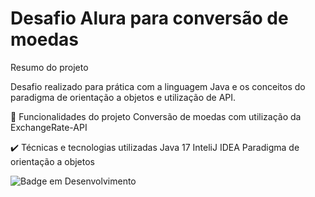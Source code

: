<h1 align="cente"> Desafio Alura para conversão de moedas </h1>

Resumo do projeto

Desafio realizado para prática com a linguagem Java e os conceitos do paradigma de orientação a objetos e utilização de API.

🔨 Funcionalidades do projeto
Conversão de moedas com utilização da ExchangeRate-API

✔️ Técnicas e tecnologias utilizadas
Java 17
InteliJ IDEA
Paradigma de orientação a objetos


![Badge em Desenvolvimento](http://img.shields.io/static/v1?label=STATUS&message=EM%20DESENVOLVIMENTO&color=GREEN&style=for-the-badge)
